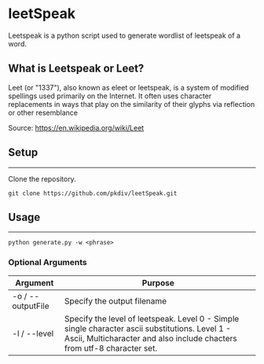 # leetSpeak

Leetspeak is a python script used to generate wordlist of leetspeak of a word. 

## What is Leetspeak or Leet?

Leet (or "1337"), also known as eleet or leetspeak, is a system of modified spellings used primarily on the Internet. It often uses character replacements in ways that play on the similarity of their glyphs via reflection or other resemblance

Source: https://en.wikipedia.org/wiki/Leet


## Setup
---

Clone the repository.

`git clone https://github.com/pkdiv/leetSpeak.git`

## Usage
---

`python generate.py -w <phrase>`

### Optional Arguments

|Argument|Purpose|
|----|-----|
|-o / --outputFile| Specify the output filename|
|-l / --level| Specify the level of leetspeak. Level 0 - Simple single character ascii substitutions. Level 1 - Ascii, Multicharacter and also include chacters from utf-8 character set. |
